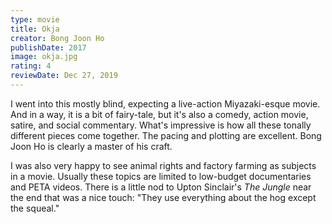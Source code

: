 ```yaml
---
type: movie
title: Okja
creator: Bong Joon Ho
publishDate: 2017
image: okja.jpg
rating: 4
reviewDate: Dec 27, 2019
---
```


I went into this mostly blind, expecting a live-action Miyazaki-esque movie. And in a way, it is a bit of fairy-tale, but it's also a comedy, action movie, satire, and social commentary. What's impressive is how all these tonally different pieces come together. The pacing and plotting are excellent. Bong Joon Ho is clearly a master of his craft.

I was also very happy to see animal rights and factory farming as subjects in a movie. Usually these topics are limited to low-budget documentaries and PETA videos. There is a little nod to Upton Sinclair's _The Jungle_ near the end that was a nice touch: "They use everything about the hog except the squeal."
